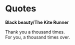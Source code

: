 # Quotes

__Black beauty/The Kite Runner__

Thank you a thousand times.  
For you, a thousand times over.
